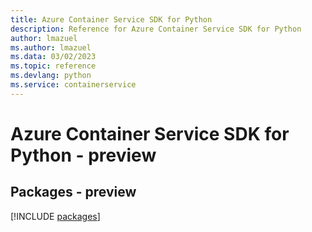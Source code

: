 ```yaml
---
title: Azure Container Service SDK for Python
description: Reference for Azure Container Service SDK for Python
author: lmazuel
ms.author: lmazuel
ms.data: 03/02/2023
ms.topic: reference
ms.devlang: python
ms.service: containerservice
---
```

# Azure Container Service SDK for Python - preview
## Packages - preview
[!INCLUDE [packages](container-service-index.md)]